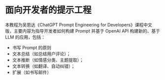 # 面向开发者的提示工程

本教程为吴恩达《ChatGPT Prompt Engineering for Developers》课程中文版，主要内容为指导开发者如何构建 Prompt 并基于 OpenAI API 构建新的、基于 LLM 的应用，包括：

- 书写 Prompt 的原则
- 文本总结（如总结用户评论）；
- 文本推断（如情感分类、主题提取）；
- 文本转换（如翻译、自动纠错）；
- 扩展（如书写邮件）
<!--
**目录：**

1. 简介 Introduction @邹雨衡
2. Prompt 的构建原则 Guidelines @邹雨衡
3. 如何迭代优化 Prompt Itrative @邹雨衡
4. 文本总结 Summarizing @玉琳
5. 文本推断 @长琴
6. 文本转换 Transforming @玉琳
7. 文本扩展 Expand @邹雨衡
8. 聊天机器人 @长琴
9. 总结 @长琴

附1 使用 ChatGLM 学习 @宋志学
-->